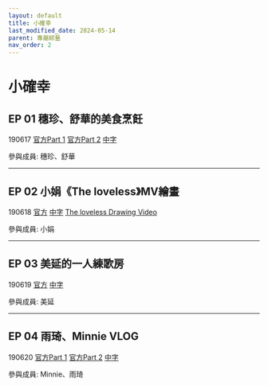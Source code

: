 ```yaml
---
layout: default
title: 小確幸
last_modified_date: 2024-05-14
parent: 專屬綜藝
nav_order: 2
---
```


# 小確幸

## EP 01 穗珍、舒華的美食烹飪

190617 [官方Part 1]() [官方Part 2]() [中字]()

參與成員: 穗珍、舒華

---

## EP 02 小娟《The loveless》MV繪畫

190618 [官方]() [中字]() [The loveless Drawing Video]()

參與成員: 小娟

---

## EP 03 美延的一人練歌房

190619 [官方]() [中字]()

參與成員: 美延

---

## EP 04 雨琦、Minnie VLOG

190620 [官方Part 1]() [官方Part 2]() [中字]()

參與成員: Minnie、雨琦
